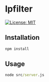 # Ipfilter
[![License: MIT](https://img.shields.io/badge/License-MIT-green.svg)](https://opensource.org/licenses/MIT)

## Installation
```cmd
npm install
```

## Usage
```cmd
node src/server.js
```
